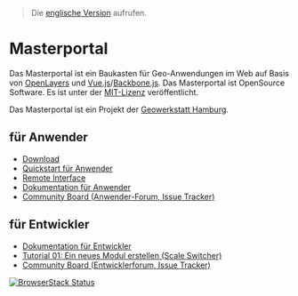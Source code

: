 > Die [englische Version](/README.md) aufrufen.

# Masterportal

Das Masterportal ist ein Baukasten für Geo-Anwendungen im Web auf Basis von [OpenLayers](https://openlayers.org) und [Vue.js](https://vuejs.org/)/[Backbone.js](https://backbonejs.org). Das Masterportal ist OpenSource Software. Es ist unter der [MIT-Lizenz](https://bitbucket.org/geowerkstatt-hamburg/masterportal/src/dev/License.txt) veröffentlicht.

Das Masterportal ist ein Projekt der [Geowerkstatt Hamburg](https://www.hamburg.de/geowerkstatt/).

## für Anwender

* [Download](https://bitbucket.org/geowerkstatt-hamburg/masterportal/downloads/)
* [Quickstart für Anwender](https://bitbucket.org/geowerkstatt-hamburg/masterportal/src/dev/doc/setup.de.md)
* [Remote Interface](https://bitbucket.org/geowerkstatt-hamburg/masterportal/src/dev/doc/remoteInterface.de.md)
* [Dokumentation für Anwender](https://bitbucket.org/geowerkstatt-hamburg/masterportal/src/dev/doc/doc.de.md)
* [Community Board (Anwender-Forum, Issue Tracker)](https://trello.com/c/qajdXkMa/110-willkommen)

## für Entwickler

* [Dokumentation für Entwickler](doc/devdoc.de.md)
* [Tutorial 01: Ein neues Modul erstellen (Scale Switcher)](https://bitbucket.org/geowerkstatt-hamburg/masterportal/src/dev/doc/vueTutorial.de.md)
* [Community Board (Entwicklerforum, Issue Tracker)](https://trello.com/c/qajdXkMa/110-willkommen)


[![BrowserStack Status](https://automate.browserstack.com/badge.svg?badge_key=aDNJT1VSRDlMVXNpRzJzYXQ4bHN0RERXbGpETmdQeDBMUlp0cEJkOWNPRT0tLVFJcndaSi9KWFBTM0FVWEZkYnhlS2c9PQ==--0ef330a6aef7023b1f50659a6d57f9369f988f53)](https://automate.browserstack.com/public-build/aDNJT1VSRDlMVXNpRzJzYXQ4bHN0RERXbGpETmdQeDBMUlp0cEJkOWNPRT0tLVFJcndaSi9KWFBTM0FVWEZkYnhlS2c9PQ==--0ef330a6aef7023b1f50659a6d57f9369f988f53)
